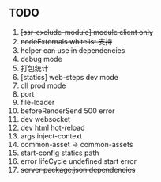 ## TODO

1. ~~[ssr-exclude-module] module client only~~
2. ~~nodeExternals whitelist 支持~~
3. ~~helper can use in dependencies~~
4. debug mode
5. 打包统计
6. [statics] web-steps dev mode
7. dll prod mode
8. port
9. file-loader
10. beforeRenderSend 500 error
11. dev websocket
12. dev html hot-reload
13. args inject-context
14. common-asset -> common-assets
15. start-config statics path
16. error lifeCycle undefined start error
17. ~~server package.json dependencies~~
